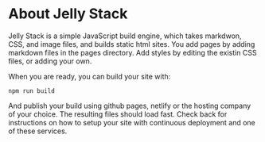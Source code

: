 # About Jelly Stack

Jelly Stack is a simple JavaScript build engine, which takes markdwon, CSS, and image files, and builds static html sites. You add pages by adding markdown files in the pages directory. Add styles by editing the existin CSS files, or adding your own.

When you are ready, you can build your site with:

```
npm run build
```

And publish your build using github pages, netlify or the hosting company of your choice. The resulting files should load fast. Check back for instructions on how to setup your site with continuous deployment and one of these services.
